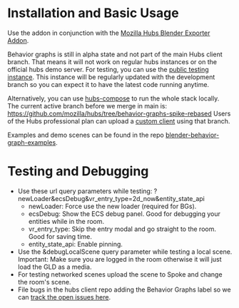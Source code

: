 # Installation and Basic Usage
Use the addon in conjunction with the [Mozilla Hubs Blender Exporter Addon](https://github.com/MozillaReality/hubs-blender-exporter).

Behavior graphs is still in alpha state and not part of the main Hubs client branch. That means it will not work on regular hubs instances or on the official hubs demo server. For testing, you can use the [public testing instance](https://testing.dev.myhubs.net/). This instance will be regularly updated with the development branch so you can expect it to have the latest code running anytime.

Alternatively, you can use [hubs-compose](https://github.com/mozilla/hubs-compose/) to run the whole stack locally. The current active branch before we merge in main is: https://github.com/mozilla/hubs/tree/behavior-graphs-spike-rebased
Users of the Hubs professional plan can upload a [custom client](https://hubs.mozilla.com/docs/setup-custom-client.html) using that branch.

Examples and demo scenes can be found in the repo [blender-behavior-graph-examples](https://github.com/MozillaReality/blender-behavior-graph-examples).

# Testing and Debugging
+ Use these url query parameters while testing: ?newLoader&ecsDebug&vr_entry_type=2d_now&entity_state_api
  + newLoader: Force use the new loader (required for BGs).
  + ecsDebug: Show the ECS debug panel. Good for debugging your entities while in the room.
  +  vr_entry_type: Skip the entry modal and go straight to the room. Good for saving time.
  +  entity_state_api: Enable pinning.
+ Use the &debugLocalScene query parameter while testing a local scene. Important: Make sure you are logged in the room otherwise it will just load the GLD as a media.
+ For testing networked scenes upload the scene to Spoke and change the room's scene.
+ File bugs in the hubs client repo adding the Behavior Graphs label so we can [track the open issues here](https://github.com/mozilla/hubs/labels/Behavior%20Graphs).
